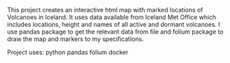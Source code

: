 This project creates an interactive html map with marked locations of Volcanoes in Iceland.
It uses data available from Iceland Met Office which includes locations, height and names 
of all active and dormant volcanoes. 
I use pandas package to get the relevant data from file and folium package to draw the map
and markers to my specifications.

Project uses:
	 python
	 pandas
	 folium
	 docker
